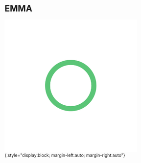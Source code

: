 # EMMA

![placeholder](media/ic_launcher_foreground.png){:style="display:block; margin-left:auto; margin-right:auto"}
